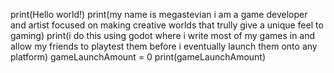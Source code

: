 print(Hello world!)
print(my name is megastevian i am a game developer and artist focused on making creative worlds that trully give a unique feel to gaming)
print(i do this using godot where i write most of my games in and allow my friends to playtest them before i eventually launch them onto any platform)
gameLaunchAmount = 0
print(gameLaunchAmount)
